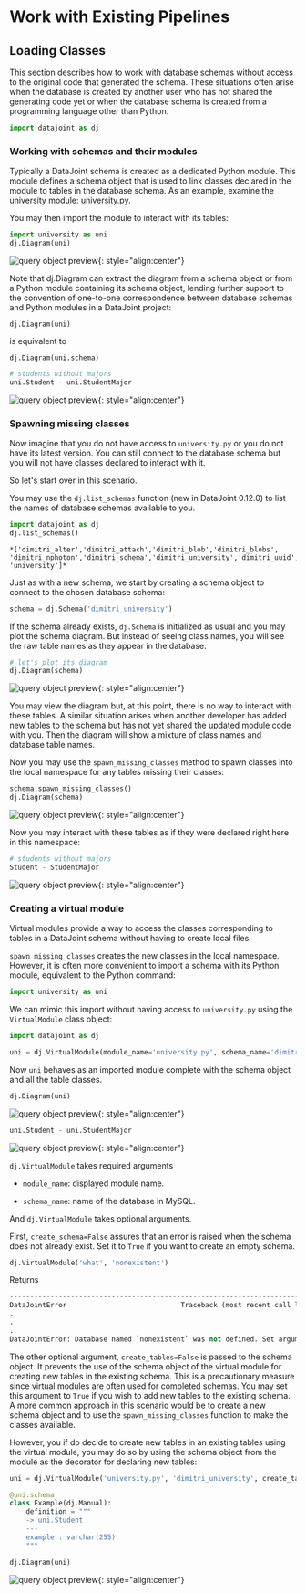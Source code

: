 # Work with Existing Pipelines

## Loading Classes

This section describes how to work with database schemas without access to the
original code that generated the schema. These situations often arise when the
database is created by another user who has not shared the generating code yet
or when the database schema is created from a programming language other than
Python.

```python
import datajoint as dj
```

### Working with schemas and their modules

Typically a DataJoint schema is created as a dedicated Python module. This
module defines a schema object that is used to link classes declared in the
module to tables in the database schema. As an example, examine the university
module: [university.py](https://github.com/datajoint-company/db-programming-with-datajoint/blob/master/notebooks/university.py).

You may then import the module to interact with its tables:

```python
import university as uni
dj.Diagram(uni)
```

![query object preview](../images/virtual-module-ERD.svg){: style="align:center"}

Note that dj.Diagram can extract the diagram from a schema object or from a
Python module containing its schema object, lending further support to the
convention of one-to-one correspondence between database schemas and Python
modules in a DataJoint project:

`dj.Diagram(uni)`

is equivalent to

`dj.Diagram(uni.schema)`

```python
# students without majors
uni.Student - uni.StudentMajor
```

![query object preview](../images/StudentTable.png){: style="align:center"}

### Spawning missing classes

Now imagine that you do not have access to `university.py` or you do not have
its latest version. You can still connect to the database schema but you will
not have classes declared to interact with it.

So let's start over in this scenario.

You may use the `dj.list_schemas` function (new in DataJoint 0.12.0) to
list the names of database schemas available to you.

```python
import datajoint as dj
dj.list_schemas()
```

```text
*['dimitri_alter','dimitri_attach','dimitri_blob','dimitri_blobs',
'dimitri_nphoton','dimitri_schema','dimitri_university','dimitri_uuid',
'university']*
```

Just as with a new schema, we start by creating a schema object to connect to
the chosen database schema:

```python
schema = dj.Schema('dimitri_university')
```

If the schema already exists, `dj.Schema` is initialized as usual and you may plot
the schema diagram. But instead of seeing class names, you will see the raw
table names as they appear in the database.

```python
# let's plot its diagram
dj.Diagram(schema)
```

![query object preview](../images/dimitri-ERD.svg){: style="align:center"}

You may view the diagram but, at this point, there is no way to interact with
these tables. A similar situation arises when another developer has added new
tables to the schema but has not yet shared the updated module code with you.
Then the diagram will show a mixture of class names and database table names.

Now you may use the `spawn_missing_classes` method to spawn classes into
the local namespace for any tables missing their classes:

```python
schema.spawn_missing_classes()
dj.Diagram(schema)
```

![query object preview](../images/spawned-classes-ERD.svg){: style="align:center"}

Now you may interact with these tables as if they were declared right here in
this namespace:

```python
# students without majors
Student - StudentMajor
```

![query object preview](../images/StudentTable.png){: style="align:center"}

### Creating a virtual module

Virtual modules provide a way to access the classes corresponding to tables in a 
DataJoint schema without having to create local files.

`spawn_missing_classes` creates the new classes in the local namespace.
However, it is often more convenient to import a schema with its Python module,
equivalent to the Python command:

```python
import university as uni
```

We can mimic this import without having access to `university.py` using the 
`VirtualModule` class object:

```python
import datajoint as dj

uni = dj.VirtualModule(module_name='university.py', schema_name='dimitri_university')
```

Now `uni` behaves as an imported module complete with the schema object and all
the table classes.

```python
dj.Diagram(uni)
```

![query object preview](../images/added-example-ERD.svg){: style="align:center"}

```python
uni.Student - uni.StudentMajor
```

![query object preview](../images/StudentTable.png){: style="align:center"}

`dj.VirtualModule` takes required arguments

- `module_name`: displayed module name.

- `schema_name`: name of the database in MySQL.

And `dj.VirtualModule` takes optional arguments.

First, `create_schema=False` assures that an error is raised when the schema
does not already exist. Set it to `True` if you want to create an empty schema.

```python
dj.VirtualModule('what', 'nonexistent')
```

Returns

```python
---------------------------------------------------------------------------
DataJointError                            Traceback (most recent call last)
.
.
.
DataJointError: Database named `nonexistent` was not defined. Set argument create_schema=True to create it.
```

The other optional argument, `create_tables=False` is passed to the schema
object. It prevents the use of the schema object of the virtual module for
creating new tables in the existing schema. This is a precautionary measure
since virtual modules are often used for completed schemas. You may set this
argument to `True` if you wish to add new tables to the existing schema. A
more common approach in this scenario would be to create a new schema object and
to use the `spawn_missing_classes` function to make the classes available.

However, you if do decide to create new tables in an existing tables using the
virtual module, you may do so by using the schema object from the module as the
decorator for declaring new tables:

```python
uni = dj.VirtualModule('university.py', 'dimitri_university', create_tables=True)
```

```python
@uni.schema
class Example(dj.Manual):
    definition = """
    -> uni.Student
    ---
    example : varchar(255)
    """
```

```python
dj.Diagram(uni)
```

![query object preview](../images/added-example-ERD.svg){: style="align:center"}
